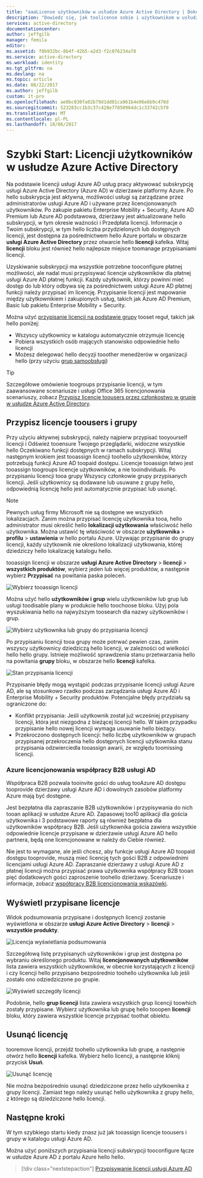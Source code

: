 ```yaml
---
title: "aaaLicense użytkowników w usłudze Azure Active Directory | Dokumentacja firmy Microsoft"
description: "Dowiedz się, jak toolicense sobie i użytkownikom w usłudze Azure Active Directory."
services: active-directory
documentationcenter: 
author: jeffgilb
manager: femila
editor: 
ms.assetid: f8b932bc-8b4f-42b5-a2d3-f2c076234a78
ms.service: active-directory
ms.workload: identity
ms.tgt_pltfrm: na
ms.devlang: na
ms.topic: article
ms.date: 08/22/2017
ms.author: jeffgilb
custom: it-pro
ms.openlocfilehash: ae0bc030fa02b79d1dd01ca961b4e96e6b9c470d
ms.sourcegitcommit: 523283cc1b3c37c428e77850964dc1c33742c5f0
ms.translationtype: MT
ms.contentlocale: pl-PL
ms.lasthandoff: 10/06/2017
---
```

# <a name="quickstart-license-users-in-azure-active-directory"></a>Szybki Start: Licencji użytkowników w usłudze Azure Active Directory
Na podstawie licencji usługi Azure AD usług pracy aktywować subskrypcję usługi Azure Active Directory (Azure AD) w dzierżawie platformy Azure. Po hello subskrypcja jest aktywna, możliwości usługi są zarządzane przez administratorów usługi Azure AD i używane przez licencjonowanych użytkowników. Po zakupie pakietu Enterprise Mobility + Security, Azure AD Premium lub Azure AD podstawowa, dzierżawy jest aktualizowane hello subskrypcji, w tym okresie ważności i Przedpłata licencji. Informacje o Twoim subskrypcji, w tym hello liczba przydzielonych lub dostępnych licencji, jest dostępna za pośrednictwem hello Azure portalu w obszarze **usługi Azure Active Directory** przez otwarcie hello **licencji** kafelka. Witaj **licencji** bloku jest również hello najlepsze miejsce toomanage przypisaniami licencji.

Uzyskiwanie subskrypcji ma wszystkie potrzebne tooconfigure płatnej możliwości, ale nadal musi przypisywać licencje użytkowników dla płatnej usługi Azure AD płatnej funkcji. Każdy użytkownik, którzy powinni mieć dostęp do lub który odbywa się za pośrednictwem usługi Azure AD płatnej funkcji należy przypisać im licencję. Przypisanie licencji jest mapowanie między użytkownikiem i zakupionych usług, takich jak Azure AD Premium, Basic lub pakietu Enterprise Mobility + Security.

Można użyć [przypisanie licencji na podstawie grupy](active-directory-licensing-whatis-azure-portal.md) tooset reguł, takich jak hello poniżej:
* Wszyscy użytkownicy w katalogu automatycznie otrzymuje licencję
* Pobiera wszystkich osób mających stanowisko odpowiednie hello licencji
* Możesz delegować hello decyzji tooother menedżerów w organizacji hello (przy użyciu [grup samoobsługi](active-directory-accessmanagement-self-service-group-management.md))

> [!TIP]
> Szczegółowe omówienie toogroups przypisanie licencji, w tym zaawansowane scenariusze i usługi Office 365 licencjonowania scenariuszy, zobacz [Przypisz licencje toousers przez członkostwo w grupie w usłudze Azure Active Directory](active-directory-licensing-group-assignment-azure-portal.md).

## <a name="assign-licenses-toousers-and-groups"></a>Przypisz licencje toousers i grupy
Przy użyciu aktywnej subskrypcji, należy najpierw przypisać tooyourself licencji i Odśwież tooensure Twojego przeglądarki, widoczne wszystkie hello Oczekiwano funkcji dostępnych w ramach subskrypcji. Witaj następnym krokiem jest tooassign licencji toohello użytkowników, którzy potrzebują funkcji Azure AD toopaid dostępu. Licencje tooassign łatwo jest tooassign toogroups licencje użytkowników, a nie tooindividuals. Po przypisaniu licencji tooa grupy Wszyscy członkowie grupy przypisanych licencji. Jeśli użytkownicy są dodawane lub usuwane z grupy hello, odpowiednią licencję hello jest automatycznie przypisać lub usunąć. 

> [!NOTE]
> Pewnych usług firmy Microsoft nie są dostępne we wszystkich lokalizacjach. Zanim można przypisać licencję użytkownika tooa, hello administrator musi określić hello **lokalizacji użytkowania** właściwość hello użytkownika. Można ustawić tę właściwość w obszarze **użytkownika** &gt; **profilu** &gt; **ustawienia** w hello portalu Azure. Używając przypisanie do grupy licencji, każdy użytkownik nie określono lokalizacji użytkowania, której dziedziczy hello lokalizację katalogu hello.

tooassign licencji w obszarze **usługi Azure Active Directory** &gt; **licencji** &gt; **wszystkich produktów**, wybierz jeden lub więcej produktów, a następnie wybierz **Przypisać** na powitania paska poleceń.

![Wybierz tooassign licencji](media/license-users-groups/select-license-to-assign.png)

Można użyć hello **użytkowników i grup** wielu użytkowników lub grup lub usługi toodisable plany w produkcie hello toochoose bloku. Użyj pola wyszukiwania hello na najwyższym toosearch dla nazwy użytkowników i grup.

![Wybierz użytkownika lub grupy do przypisania licencji](media/license-users-groups/select-user-for-license-assignment.png)

Po przypisaniu licencji tooa grupy może potrwać pewien czas, zanim wszyscy użytkownicy dziedziczą hello licencji, w zależności od wielkości hello hello grupy. Istnieje możliwość sprawdzenia stanu przetwarzania hello na powitania **grupy** bloku, w obszarze hello **licencji** kafelka.

![Stan przypisania licencji](media/license-users-groups/license-assignment-status.png)

Przypisanie błędy mogą wystąpić podczas przypisanie licencji usługi Azure AD, ale są stosunkowo rzadko podczas zarządzania usługi Azure AD i Enterprise Mobility + Security produktów. Potencjalne błędy przydziału są ograniczone do:
- Konflikt przypisania: Jeśli użytkownik został już wcześniej przypisany licencji, która jest niezgodna z bieżącej licencji hello. W takim przypadku przypisanie hello nowej licencji wymaga usuwanie hello bieżący.
- Przekroczono dostępnych licencji: hello liczbę użytkowników w grupach przypisanej przekroczenia hello dostępnych licencji użytkownika stanu przypisania odzwierciedla tooassign awarii, ze względu toomissing licencji.

### <a name="azure-ad-b2b-collaboration-licensing"></a>Azure licencjonowania współpracy B2B usługi AD

Współpraca B2B pozwala tooinvite gości do usług tooAzure AD dostępu tooprovide dzierżawy usługi Azure AD i dowolnych zasobów platformy Azure mają być dostępne.  

Jest bezpłatna dla zapraszanie B2B użytkowników i przypisywania do nich tooan aplikacji w usłudze Azure AD. Zapasowej too10 aplikacji dla gościa użytkownika i 3 podstawowe raporty są również bezpłatna dla użytkowników współpracy B2B. Jeśli użytkownika gościa zawiera wszystkie odpowiednie licencje przypisane w dzierżawie usługi Azure AD hello partnera, będą one licencjonowane w należy do Ciebie również.

Nie jest to wymagane, ale jeśli chcesz, aby funkcje usługi Azure AD toopaid dostępu tooprovide, muszą mieć licencję tych gości B2B z odpowiednimi licencjami usługi Azure AD. Zapraszanie dzierżawy z usługi Azure AD z płatnej licencji można przypisać prawa użytkownika współpracy B2B tooan pięć dodatkowych gości zaproszenie toohello dzierżawy. Scenariusze i informacje, zobacz [współpracy B2B licencjonowania wskazówki](active-directory-b2b-licensing.md).

## <a name="view-assigned-licenses"></a>Wyświetl przypisane licencje

Widok podsumowania przypisane i dostępnych licencji zostanie wyświetlona w obszarze **usługi Azure Active Directory** &gt; **licencji** &gt; **wszystkie produkty**.

![Licencja wyświetlania podsumowania](media/license-users-groups/view-license-summary.png)

Szczegółową listę przypisanych użytkowników i grup jest dostępna po wybraniu określonego produktu. Witaj **licencjonowanych użytkowników** lista zawiera wszystkich użytkowników, w obecnie korzystających z licencji i czy licencji hello przypisano bezpośrednio toohello użytkownika lub jeśli zostało ono odziedziczone po grupie.

![Wyświetl szczegóły licencji](media/license-users-groups/view-license-detail.png)

Podobnie, hello **grup licencji** lista zawiera wszystkich grup licencji toowhich zostały przypisane. Wybierz użytkownika lub grupę hello tooopen **licencji** bloku, który zawiera wszystkie licencje przypisać toothat obiektu.

## <a name="remove-a-license"></a>Usunąć licencję

tooremove licencji, przejdź toohello użytkownika lub grupę, a następnie otwórz hello **licencji** kafelka. Wybierz hello licencji, a następnie kliknij przycisk **Usuń**.

![Usunąć licencję](media/license-users-groups/remove-license.png)

Nie można bezpośrednio usunąć dziedziczone przez hello użytkownika z grupy licencji. Zamiast tego należy usunąć hello użytkownika z grupy hello, z którego są dziedziczone hello licencji.


## <a name="next-steps"></a>Następne kroki
W tym szybkiego startu kiedy znasz już jak tooassign licencje toousers i grupy w katalogu usługi Azure AD. 

Można użyć poniższych przypisania licencji subskrypcji tooconfigure łącze w usłudze Azure AD z portalu Azure hello hello.

> [!div class="nextstepaction"]
> [Przypisywanie licencji usługi Azure AD](https://aad.portal.azure.com/#blade/Microsoft_AAD_IAM/LicensesMenuBlade/Overview) 